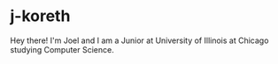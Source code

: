 # j-koreth
 
Hey there! I'm Joel and I am a Junior at University of Illinois at Chicago studying Computer Science. 

